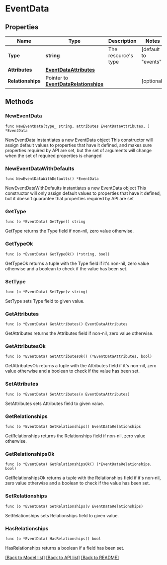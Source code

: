 # EventData

## Properties

Name | Type | Description | Notes
------------ | ------------- | ------------- | -------------
**Type** | **string** | The resource&#39;s type | [default to "events"]
**Attributes** | [**EventDataAttributes**](EventDataAttributes.md) |  | 
**Relationships** | Pointer to [**EventDataRelationships**](EventDataRelationships.md) |  | [optional] 

## Methods

### NewEventData

`func NewEventData(type_ string, attributes EventDataAttributes, ) *EventData`

NewEventData instantiates a new EventData object
This constructor will assign default values to properties that have it defined,
and makes sure properties required by API are set, but the set of arguments
will change when the set of required properties is changed

### NewEventDataWithDefaults

`func NewEventDataWithDefaults() *EventData`

NewEventDataWithDefaults instantiates a new EventData object
This constructor will only assign default values to properties that have it defined,
but it doesn't guarantee that properties required by API are set

### GetType

`func (o *EventData) GetType() string`

GetType returns the Type field if non-nil, zero value otherwise.

### GetTypeOk

`func (o *EventData) GetTypeOk() (*string, bool)`

GetTypeOk returns a tuple with the Type field if it's non-nil, zero value otherwise
and a boolean to check if the value has been set.

### SetType

`func (o *EventData) SetType(v string)`

SetType sets Type field to given value.


### GetAttributes

`func (o *EventData) GetAttributes() EventDataAttributes`

GetAttributes returns the Attributes field if non-nil, zero value otherwise.

### GetAttributesOk

`func (o *EventData) GetAttributesOk() (*EventDataAttributes, bool)`

GetAttributesOk returns a tuple with the Attributes field if it's non-nil, zero value otherwise
and a boolean to check if the value has been set.

### SetAttributes

`func (o *EventData) SetAttributes(v EventDataAttributes)`

SetAttributes sets Attributes field to given value.


### GetRelationships

`func (o *EventData) GetRelationships() EventDataRelationships`

GetRelationships returns the Relationships field if non-nil, zero value otherwise.

### GetRelationshipsOk

`func (o *EventData) GetRelationshipsOk() (*EventDataRelationships, bool)`

GetRelationshipsOk returns a tuple with the Relationships field if it's non-nil, zero value otherwise
and a boolean to check if the value has been set.

### SetRelationships

`func (o *EventData) SetRelationships(v EventDataRelationships)`

SetRelationships sets Relationships field to given value.

### HasRelationships

`func (o *EventData) HasRelationships() bool`

HasRelationships returns a boolean if a field has been set.


[[Back to Model list]](../README.md#documentation-for-models) [[Back to API list]](../README.md#documentation-for-api-endpoints) [[Back to README]](../README.md)



